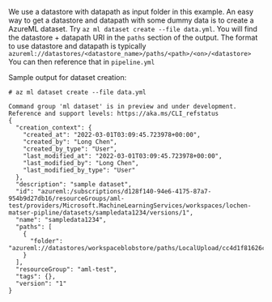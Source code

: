 
We use a datastore with datapath as input folder in this example. An easy way to get a datastore and datapath with some dummy data is to create a AzureML dataset. Try `az ml dataset create --file data.yml`. You will find the datastore + datapath URI in the `paths` section of the output. The format to use datastore and datapath is typically `azureml://datastores/<datastore_name>/paths/<path>/<on>/<datastore>` You can then reference that in `pipeline.yml`

Sample output for dataset creation:
```
# az ml dataset create --file data.yml 

Command group 'ml dataset' is in preview and under development. Reference and support levels: https://aka.ms/CLI_refstatus
{
  "creation_context": {
    "created_at": "2022-03-01T03:09:45.723978+00:00",
    "created_by": "Long Chen",
    "created_by_type": "User",
    "last_modified_at": "2022-03-01T03:09:45.723978+00:00",
    "last_modified_by": "Long Chen",
    "last_modified_by_type": "User"
  },
  "description": "sample dataset",
  "id": "azureml:/subscriptions/d128f140-94e6-4175-87a7-954b9d27db16/resourceGroups/aml-test/providers/Microsoft.MachineLearningServices/workspaces/lochen-matser-pipline/datasets/sampledata1234/versions/1",
  "name": "sampledata1234",
  "paths": [
    {
      "folder": "azureml://datastores/workspaceblobstore/paths/LocalUpload/cc4d1f81626c8537b6e99dadbfeab622/data/"
    }
  ],
  "resourceGroup": "aml-test",
  "tags": {},
  "version": "1"
}
```